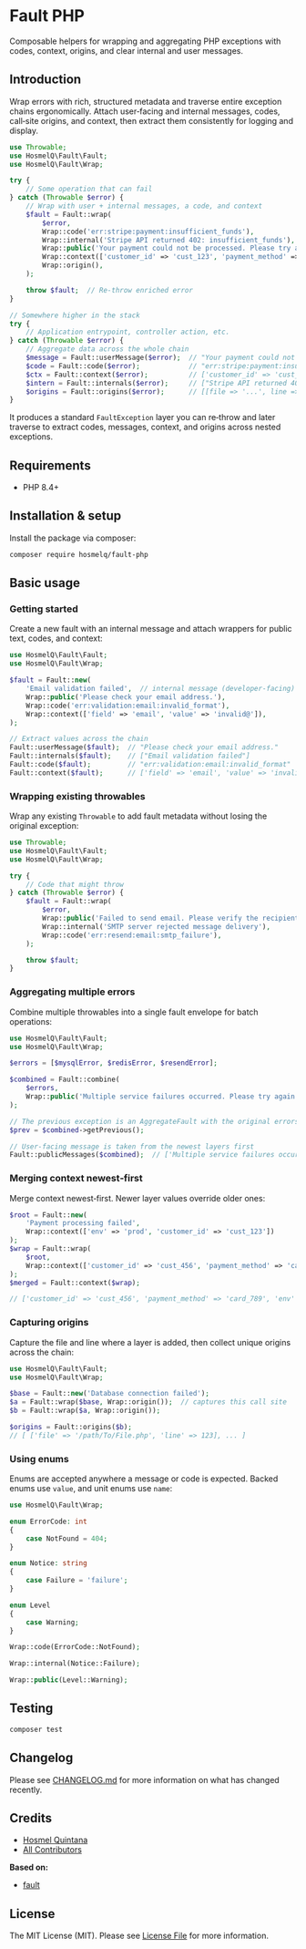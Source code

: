 # Fault PHP

Composable helpers for wrapping and aggregating PHP exceptions with codes, context, origins, and clear internal and user messages.

## Introduction

Wrap errors with rich, structured metadata and traverse entire exception chains ergonomically. Attach user‑facing and internal messages, codes, call‑site origins, and context, then extract them consistently for logging and display.

```php
use Throwable;
use HosmelQ\Fault\Fault;
use HosmelQ\Fault\Wrap;

try {
    // Some operation that can fail
} catch (Throwable $error) {
    // Wrap with user + internal messages, a code, and context
    $fault = Fault::wrap(
        $error,
        Wrap::code('err:stripe:payment:insufficient_funds'),
        Wrap::internal('Stripe API returned 402: insufficient_funds'),
        Wrap::public('Your payment could not be processed. Please try again later.'),
        Wrap::context(['customer_id' => 'cust_123', 'payment_method' => 'card_456']),
        Wrap::origin(),
    );

    throw $fault;  // Re‑throw enriched error
}

// Somewhere higher in the stack
try {
    // Application entrypoint, controller action, etc.
} catch (Throwable $error) {
    // Aggregate data across the whole chain
    $message = Fault::userMessage($error);  // "Your payment could not be processed. Please try again later."
    $code = Fault::code($error);            // "err:stripe:payment:insufficient_funds"
    $ctx = Fault::context($error);          // ['customer_id' => 'cust_123', 'payment_method' => 'card_456']
    $intern = Fault::internals($error);     // ["Stripe API returned 402: insufficient_funds", "... base error ..."]
    $origins = Fault::origins($error);      // [[file => '...', line => 123], ...]
}
```

It produces a standard `FaultException` layer you can re‑throw and later traverse to extract codes, messages, context, and origins across nested exceptions.

## Requirements

- PHP 8.4+

## Installation & setup

Install the package via composer:

```bash
composer require hosmelq/fault-php
```

## Basic usage

### Getting started

Create a new fault with an internal message and attach wrappers for public text, codes, and context:

```php
use HosmelQ\Fault\Fault;
use HosmelQ\Fault\Wrap;

$fault = Fault::new(
    'Email validation failed',  // internal message (developer‑facing)
    Wrap::public('Please check your email address.'),
    Wrap::code('err:validation:email:invalid_format'),
    Wrap::context(['field' => 'email', 'value' => 'invalid@']),
);

// Extract values across the chain
Fault::userMessage($fault);  // "Please check your email address."
Fault::internals($fault);    // ["Email validation failed"]
Fault::code($fault);         // "err:validation:email:invalid_format"
Fault::context($fault);      // ['field' => 'email', 'value' => 'invalid@']
```

### Wrapping existing throwables

Wrap any existing `Throwable` to add fault metadata without losing the original exception:

```php
use Throwable;
use HosmelQ\Fault\Fault;
use HosmelQ\Fault\Wrap;

try {
    // Code that might throw
} catch (Throwable $error) {
    $fault = Fault::wrap(
        $error,
        Wrap::public('Failed to send email. Please verify the recipient address.'),
        Wrap::internal('SMTP server rejected message delivery'),
        Wrap::code('err:resend:email:smtp_failure'),
    );

    throw $fault;
}
```

### Aggregating multiple errors

Combine multiple throwables into a single fault envelope for batch operations:

```php
use HosmelQ\Fault\Fault;
use HosmelQ\Fault\Wrap;

$errors = [$mysqlError, $redisError, $resendError];

$combined = Fault::combine(
    $errors,
    Wrap::public('Multiple service failures occurred. Please try again later.')
);

// The previous exception is an AggregateFault with the original errors
$prev = $combined->getPrevious();

// User‑facing message is taken from the newest layers first
Fault::publicMessages($combined);  // ['Multiple service failures occurred. Please try again later.']
```

### Merging context newest‑first

Merge context newest‑first. Newer layer values override older ones:

```php
$root = Fault::new(
    'Payment processing failed',
    Wrap::context(['env' => 'prod', 'customer_id' => 'cust_123'])
);
$wrap = Fault::wrap(
    $root,
    Wrap::context(['customer_id' => 'cust_456', 'payment_method' => 'card_789'])
);
$merged = Fault::context($wrap);

// ['customer_id' => 'cust_456', 'payment_method' => 'card_789', 'env' => 'prod']
```

### Capturing origins

Capture the file and line where a layer is added, then collect unique origins across the chain:

```php
use HosmelQ\Fault\Fault;
use HosmelQ\Fault\Wrap;

$base = Fault::new('Database connection failed');
$a = Fault::wrap($base, Wrap::origin());  // captures this call site
$b = Fault::wrap($a, Wrap::origin());

$origins = Fault::origins($b);
// [ ['file' => '/path/To/File.php', 'line' => 123], ... ]
```

### Using enums

Enums are accepted anywhere a message or code is expected. Backed enums use `value`, and unit enums use `name`:

```php
use HosmelQ\Fault\Wrap;

enum ErrorCode: int
{
    case NotFound = 404;
}

enum Notice: string
{
    case Failure = 'failure';
}

enum Level
{
    case Warning;
}

Wrap::code(ErrorCode::NotFound);

Wrap::internal(Notice::Failure);

Wrap::public(Level::Warning);
```

## Testing

```bash
composer test
```

## Changelog

Please see [CHANGELOG.md](CHANGELOG.md) for more information on what has changed recently.

## Credits

- [Hosmel Quintana](https://github.com/hosmelq)
- [All Contributors](../../contributors)

**Based on:**
- [fault](https://github.com/Southclaws/fault)

## License

The MIT License (MIT). Please see [License File](LICENSE.md) for more information.
